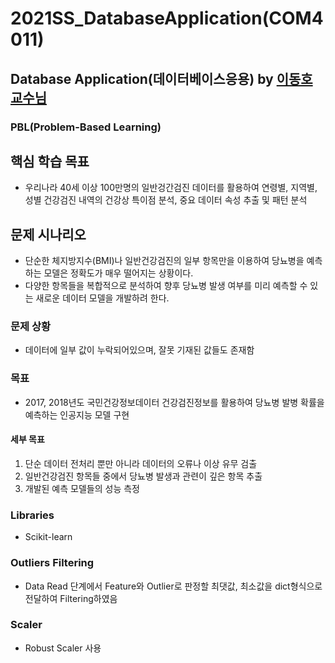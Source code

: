 # 2021SS_DatabaseApplication(COM4011)  
## Database Application(데이터베이스응용) by [이동호 교수님](http://database.hanyang.ac.kr)  
### PBL(Problem-Based Learning)

## 핵심 학습 목표  
- 우리나라 40세 이상 100만명의 일반겅간검진 데이터를 활용하여 연령별, 지역별, 성별 건강검진 내역의 건강상 특이점 분석, 중요 데이터 속성 추출 및 패턴 분석  

## 문제 시나리오
- 단순한 체지방지수(BMI)나 일반건강검진의 일부 항목만을 이용하여 당뇨병을 예측하는 모델은 정확도가 매우 떨어지는 상황이다.
- 다양한 항목들을 복합적으로 분석하여 향후 당뇨병 발생 여부를 미리 예측할 수 있는 새로운 데이터 모델을 개발하려 한다.

### 문제 상황
- 데이터에 일부 값이 누락되어있으며, 잘못 기재된 값들도 존재함  
  
### 목표
- 2017, 2018년도 국민건강정보데이터 건강검진정보를 활용하여 당뇨병 발병 확률을 예측하는 인공지능 모델 구현

#### 세부 목표
1. 단순 데이터 전처리 뿐만 아니라 데이터의 오류나 이상 유무 검출
2. 일반건강검진 항목들 중에서 당뇨병 발생과 관련이 깊은 항목 추출
3. 개발된 예측 모델들의 성능 측정

### Libraries
- Scikit-learn

### Outliers Filtering
- Data Read 단계에서 Feature와 Outlier로 판정할 최댓값, 최소값을 dict형식으로 전달하여 Filtering하였음    

### Scaler
- Robust Scaler 사용  

